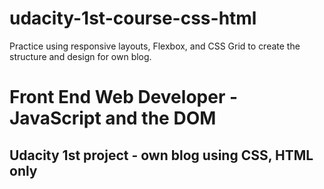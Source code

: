 # udacity-1st-course-css-html
Practice using responsive layouts, Flexbox, and CSS Grid to create the structure and design for own blog.
# Front End Web Developer - JavaScript and the DOM

## Udacity 1st project - own blog using CSS, HTML only


